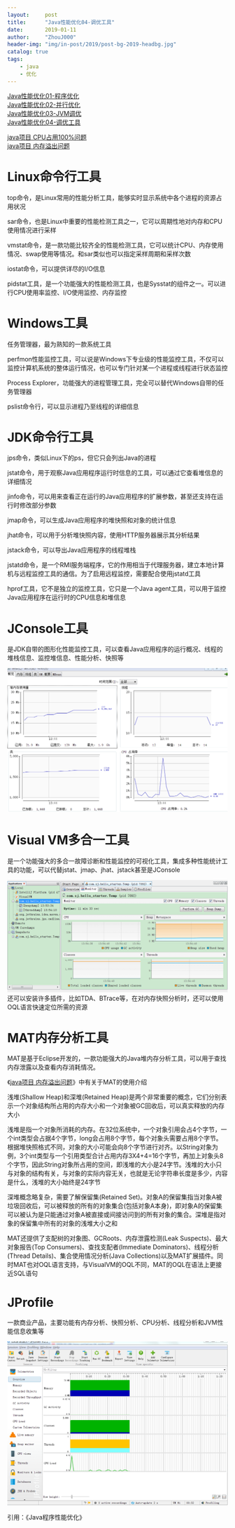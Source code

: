 ```yaml
---
layout:     post
title:      "Java性能优化04-调优工具"
date:       2019-01-11
author:     "ZhouJ000"
header-img: "img/in-post/2019/post-bg-2019-headbg.jpg"
catalog: true
tags:
    - java
    - 优化
--- 
```


[Java性能优化01-程序优化](https://zhouj000.github.io/2019/01/06/java-optimize-01/)  
[Java性能优化02-并行优化](https://zhouj000.github.io/2019/01/08/java-optimize-02/)  
[Java性能优化03-JVM调优](https://zhouj000.github.io/2019/01/10/java-optimize-03/)  
[Java性能优化04-调优工具](https://zhouj000.github.io/2019/01/11/java-optimize-04/)  

[java项目 CPU占用100%问题](https://zhouj000.github.io/2018/06/24/investigate-cpu-100/)  
[java项目 内存溢出问题](https://zhouj000.github.io/2018/07/14/investigate-out-memery/)  



# Linux命令行工具

top命令，是Linux常用的性能分析工具，能够实时显示系统中各个进程的资源占用状况

sar命令，也是Linux中重要的性能检测工具之一，它可以周期性地对内存和CPU使用情况进行采样

vmstat命令，是一款功能比较齐全的性能检测工具，它可以统计CPU、内存使用情况、swap使用等情况。和sar类似也可以指定采样周期和采样次数

iostat命令，可以提供详尽的I/O信息

pidstat工具，是一个功能强大的性能检测工具，也是Sysstat的组件之一。可以进行CPU使用率监控、I/O使用监控、内存监控


# Windows工具

任务管理器，最为熟知的一款系统工具

perfmon性能监控工具，可以说是Windows下专业级的性能监控工具，不仅可以监控计算机系统的整体运行情况，也可以专门针对某一个进程或线程进行状态监控

Process Explorer，功能强大的进程管理工具，完全可以替代Windows自带的任务管理器

pslist命令行，可以显示进程乃至线程的详细信息


# JDK命令行工具

jps命令，类似Linux下的ps，但它只会列出Java的进程

jstat命令，用于观察Java应用程序运行时信息的工具，可以通过它查看堆信息的详细情况

jinfo命令，可以用来查看正在运行的Java应用程序的扩展参数，甚至还支持在运行时修改部分参数

jmap命令，可以生成Java应用程序的堆快照和对象的统计信息

jhat命令，可以用于分析堆快照内容，使用HTTP服务器展示其分析结果

jstack命令，可以导出Java应用程序的线程堆栈

jstatd命令，是一个RMI服务端程序，它的作用相当于代理服务器，建立本地计算机与远程监控工具的通信。为了启用远程监控，需要配合使用jstatd工具

hprof工具，它不是独立的监控工具，它只是一个Java agent工具，可以用于监控Java应用程序在运行时的CPU信息和堆信息


# JConsole工具

是JDK自带的图形化性能监控工具，可以查看Java应用程序的运行概况、线程的堆栈信息、监控堆信息、性能分析、快照等

![jconsole](/img/in-post/2019/01/jconsole.png)



# Visual VM多合一工具

是一个功能强大的多合一故障诊断和性能监控的可视化工具，集成多种性能统计工具的功能，可以代替jstat、jmap、jhat、jstack甚至是JConsole

![visualvm](/img/in-post/2019/01/visualvm.png)
还可以安装许多插件，比如TDA、BTrace等，在对内存快照分析时，还可以使用OQL语言快速定位所需的资源



# MAT内存分析工具

MAT是基于Eclipse开发的，一款功能强大的Java堆内存分析工具，可以用于查找内存泄露以及查看内存消耗情况。

《[java项目 内存溢出问题](https://zhouj000.github.io/2018/07/14/investigate-out-memery/)》中有关于MAT的使用介绍

浅堆(Shallow Heap)和深堆(Retained Heap)是两个非常重要的概念，它们分别表示一个对象结构所占用的内存大小和一个对象被GC回收后，可以真实释放的内存大小

浅堆是指一个对象所消耗的内存。在32位系统中，一个对象引用会占4个字节，一个int类型会占据4个字节，long会占用8个字节，每个对象头需要占用8个字节。根据堆快照格式不同，对象的大小可能会向8个字节进行对齐。以String对象为例，3个int类型与一个引用类型合计占用内存3X4+4=16个字节，再加上对象头8个字节，因此String对象所占用的空间，即浅堆的大小是24字节。浅堆的大小只与对象的结构有关，与对象的实际内容无关，也就是无论字符串长度是多少，内容是什么，浅堆的大小始终是24字节

深堆概念略复杂，需要了解保留集(Retained Set)。对象A的保留集指当对象A被垃圾回收后，可以被释放的所有的对象集合(包括对象A本身)，即对象A的保留集可以被认为是只能通过对象A被直接或间接访问到的所有对象的集合。深堆是指对象的保留集中所有的对象的浅堆大小之和

MAT还提供了支配树的对象图、GCRoots、内存泄露检测(Leak Suspects)、最大对象报告(Top Consumers)、查找支配者(Immediate Dominators)、线程分析(Thread Details)、集合使用情况分析(Java Collections)以及MAT扩展插件。同时MAT也对OQL语言支持，与VisualVM的OQL不同，MAT的OQL在语法上更接近SQL语句



# JProfile

一款商业产品，主要功能有内存分析、快照分析、CPU分析、线程分析和JVM性能信息收集等

![jprofile](/img/in-post/2019/01/jprofile.png)


引用：《Java程序性能优化》
